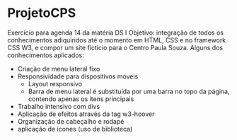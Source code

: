 # ProjetoCPS
Exercício para agenda 14 da matéria DS I
Objetivo: integração de todos os conhecimentos adiquiridos até o momento em HTML, CSS e no framework CSS W3, e compor um site fictício para o Centro Paula Souza.
Alguns dos conhecimentos aplicados:
* Criação de menu lateral fixo
* Responsividade para dispositivos móveis
    * Layout responsivo
    * Barra de menu lateral é substituída por uma barra no topo da página, contendo apenas os itens principais
* Trabalho intensivo com divs
* Aplicação de efeitos através da tag w3-hoover
* Organização de cabeçalho e rodapé
* aplicação de icones (uso de biblioteca)
